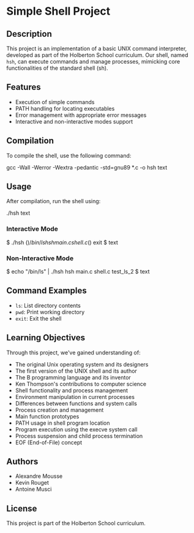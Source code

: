 # Simple Shell Project

## Description

This project is an implementation of a basic UNIX command interpreter, developed as part of the Holberton School curriculum. Our shell, named `hsh`, can execute commands and manage processes, mimicking core functionalities of the standard shell (sh).

## Features

- Execution of simple commands
- PATH handling for locating executables
- Error management with appropriate error messages
- Interactive and non-interactive modes support

## Compilation

To compile the shell, use the following command:

gcc -Wall -Werror -Wextra -pedantic -std=gnu89 *.c -o hsh
text

## Usage

After compilation, run the shell using:

./hsh
text

### Interactive Mode

$ ./hsh
($) /bin/ls
hsh main.c shell.c
($) exit
$
text

### Non-Interactive Mode

$ echo "/bin/ls" | ./hsh
hsh main.c shell.c test_ls_2
$
text

## Command Examples

- `ls`: List directory contents
- `pwd`: Print working directory
- `exit`: Exit the shell

## Learning Objectives

Through this project, we've gained understanding of:

- The original Unix operating system and its designers
- The first version of the UNIX shell and its author
- The B programming language and its inventor
- Ken Thompson's contributions to computer science
- Shell functionality and process management
- Environment manipulation in current processes
- Differences between functions and system calls
- Process creation and management
- Main function prototypes
- PATH usage in shell program location
- Program execution using the execve system call
- Process suspension and child process termination
- EOF (End-of-File) concept

## Authors

- Alexandre Mousse
- Kevin Rouget
- Antoine Musci

## License

This project is part of the Holberton School curriculum.